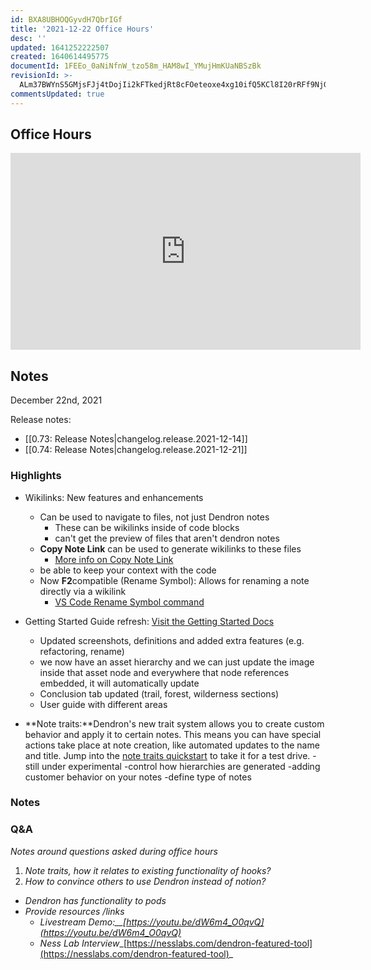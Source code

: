 ```yaml
---
id: BXA8UBHOQGyvdH7QbrIGf
title: '2021-12-22 Office Hours'
desc: ''
updated: 1641252222507
created: 1640614495775
documentId: 1FEEo_0aNiNfnW_tzo58m_HAM8wI_YMujHmKUaNBSzBk
revisionId: >-
  ALm37BWYnS5GMjsFJj4tDojIi2kFTkedjRt8cFOeteoxe4xg10ifQ5KCl8I20rRFf9NjG3p7T5mthswsM5_9ag
commentsUpdated: true
---
```

## Office Hours

<iframe width="560" height="315" src="https://www.youtube-nocookie.com/embed/nSh2IvWFceI" title="YouTube video player" frameborder="0" allow="accelerometer; autoplay; clipboard-write; encrypted-media; gyroscope; picture-in-picture" allowfullscreen></iframe>

## Notes

December 22nd, 2021

Release notes:

- [[0.73: Release Notes|changelog.release.2021-12-14]]
- [[0.74: Release Notes|changelog.release.2021-12-21]]

### Highlights

- Wikilinks: New features and enhancements
  - Can be used to navigate to files, not just Dendron notes
    - These can be wikilinks inside of code blocks
    - can't get the preview of files that aren't dendron notes
  - **Copy Note Link** can be used to generate wikilinks to these files
    - [More info on Copy Note Link](https://wiki.dendron.so/notes/eea2b078-1acc-4071-a14e-18299fc28f47/#copy-note-link)
  - be able to keep your context with the code
  - Now **F2**compatible (Rename Symbol): Allows for renaming a note directly via a wikilink
    - [VS Code Rename Symbol command](https://code.visualstudio.com/docs/editor/refactoring#_rename-symbol)
- Getting Started Guide refresh: [Visit the Getting Started Docs](https://wiki.dendron.so/notes/678c77d9-ef2c-4537-97b5-64556d6337f1/)			
  - Updated screenshots, definitions and added extra features (e.g. refactoring, rename)
  - we now have an asset hierarchy and we can just update the image inside that asset node and everywhere that node references embedded, it will automatically update 
  - Conclusion tab updated (trail, forest, wilderness sections)
  - User guide with different areas

- **Note traits:**Dendron's new trait system allows you to create custom behavior and apply it to certain notes. This means you can have special actions take place at note creation, like automated updates to the name and title. Jump into the [note traits quickstart](https://wiki.dendron.so/notes/EQoaBI8A0ZcswKQC3UMpO) to take it for a test drive.
  -still under experimental
  -control how hierarchies are generated
  -adding customer behavior on your notes
  -define type of notes

### Notes

### Q&A

_Notes around questions asked during office hours_

1. _Note traits, how it relates to existing functionality of hooks?_
1. _How to convince others to use Dendron instead of notion?_
  - _Dendron has functionality to pods_
  - _Provide resources /links_
    - _Livestream Demo:__[https://youtu.be/dW6m4_O0qvQ](https://youtu.be/dW6m4_O0qvQ)_
    - _Ness Lab Interview__[https://nesslabs.com/dendron-featured-tool](https://nesslabs.com/dendron-featured-tool)_
